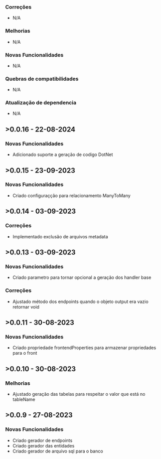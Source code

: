 ### Correções
* N/A

### Melhorias
* N/A

### Novas Funcionalidades
* N/A

### Quebras de compatibilidades
* N/A

### Atualização de dependencia
* N/A

## >0.0.16 - 22-08-2024
### Novas Funcionalidades
* Adicionado suporte a geração de codigo DotNet

## >0.0.15 - 23-09-2023
### Novas Funcionalidades
* Criado configuraçção para relacionamento ManyToMany

## >0.0.14 - 03-09-2023
### Correções
* Implementado exclusão de arquivos metadata

## >0.0.13 - 03-09-2023
### Novas Funcionalidades
* Criado parametro para tornar opcional a geração dos handler base

### Correções
* Ajustado método dos endpoints quando o objeto output era vazio retornar void

## >0.0.11 - 30-08-2023
### Novas Funcionalidades
* Criado propriedade frontendProperties para armazenar propriedades para o front

## >0.0.10 - 30-08-2023
### Melhorias
* Ajustado geração das tabelas para respeitar o valor que está no tableName


## >0.0.9 - 27-08-2023
### Novas Funcionalidades
* Criado gerador de endpoints
* Criado gerador das entidades
* Criado gerador de arquivo sql para o banco
